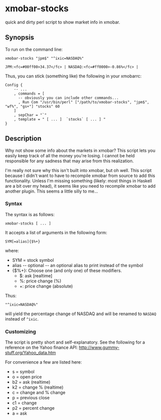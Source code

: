 xmobar-stocks
=============

quick and dirty perl script to show market info in xmobar.

## Synopsis ##

To run on the command line:

    xmobar-stocks "jpm$" "^ixic=NASDAQ%"

    JPM:<fc=#00ff00>34.37</fc> | NASDAQ:<fc=#ff0000>-0.86%</fc> | 

Thus, you can stick (something like) the following in your xmobarrc:


    Config { 
        -- ... 
        , commands = [
          -- obviously you can include other commands...
          , Run Com "/usr/bin/perl" ["/path/to/xmobar-stocks", "jpm$", "wf%", "gs+"] "stocks" 60
        ]
        , sepChar = "`"
        , template = " [ ... ]  `stocks` [ ... ] "
    }


## Description ## 

Why not show some info about the markets in xmobar? This script lets you 
easily keep track of all the money you're losing. I cannot be held responsible
for any sadness that may arise from this realization. 

I'm really not sure why this isn't built into xmobar, but oh well. This script
because I didn't want to have to recompile xmobar from source to add this 
functionality. Unless I'm missing something (likely: most things in Haskell
are a bit over my head), it seems like you need to recompile xmobar to add 
another plugin. This seems a little silly to me...

### Syntax ###
The syntax is as follows: 

    xmobar-stocks [ ... ]

It accepts a list of arguments in the following form:

    SYM[=alias]{$%+}

where: 

* SYM = stock symbol
* alias -- optional -- an optional alias to print instead of the symbol 
* {$%+}: Choose one (and only one) of these modifiers. 
  * $: ask [realtime] 
  * %: price change (%)
  * +: price change (absolute)

Thus: 

    "^ixic=NASDAQ%"

will yield the percentage change of NASDAQ and will be renamed to `NASDAQ` 
instead of `^ixic`.

### Customizing ###

The script is pretty short and self-explanatory. See the following for a
reference on the Yahoo finance API: http://www.gummy-stuff.org/Yahoo_data.htm

For convenience a few are listed here: 

* s = symbol
* o = open price
* b2 = ask (realtime)
* k2 = change % (realtime)
* c = change and % change
* p = previous close
* c1 = change
* p2 = percent change
* a = ask
